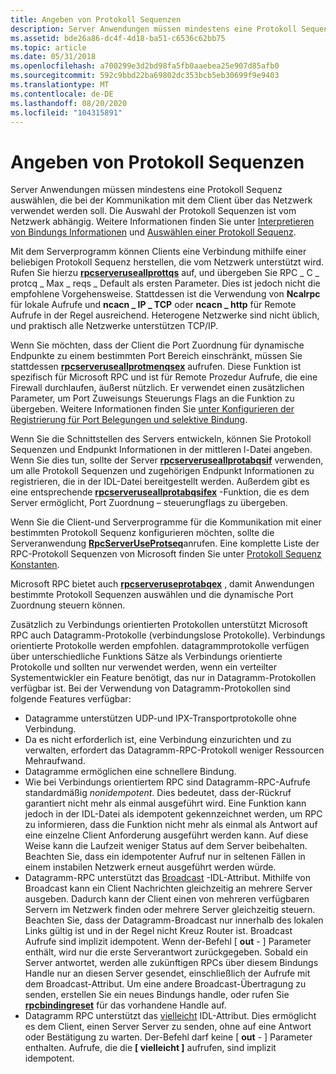 ```yaml
---
title: Angeben von Protokoll Sequenzen
description: Server Anwendungen müssen mindestens eine Protokoll Sequenz auswählen, die bei der Kommunikation mit dem Client über das Netzwerk verwendet werden soll. Die Auswahl der Protokoll Sequenzen ist vom Netzwerk abhängig. Weitere Informationen finden Sie unter Interpretieren von Bindungs Informationen und Auswählen einer Protokoll Sequenz.
ms.assetid: bde26a86-dc4f-4d18-ba51-c6536c62bb75
ms.topic: article
ms.date: 05/31/2018
ms.openlocfilehash: a700299e3d2bd98fa5fb0aaebea25e907d85afb0
ms.sourcegitcommit: 592c9bbd22ba69802dc353bcb5eb30699f9e9403
ms.translationtype: MT
ms.contentlocale: de-DE
ms.lasthandoff: 08/20/2020
ms.locfileid: "104315891"
---
```

# <a name="specifying-protocol-sequences"></a>Angeben von Protokoll Sequenzen

Server Anwendungen müssen mindestens eine Protokoll Sequenz auswählen, die bei der Kommunikation mit dem Client über das Netzwerk verwendet werden soll. Die Auswahl der Protokoll Sequenzen ist vom Netzwerk abhängig. Weitere Informationen finden Sie unter [Interpretieren von Bindungs Informationen](interpreting-binding-information.md) und [Auswählen einer Protokoll Sequenz](selecting-a-protocol-sequence.md).

Mit dem Serverprogramm können Clients eine Verbindung mithilfe einer beliebigen Protokoll Sequenz herstellen, die vom Netzwerk unterstützt wird. Rufen Sie hierzu [**rpcserveruseallprottqs**](/windows/desktop/api/Rpcdce/nf-rpcdce-rpcserveruseallprotseqs) auf, und übergeben Sie RPC \_ C \_ protcq \_ Max \_ reqs \_ Default als ersten Parameter. Dies ist jedoch nicht die empfohlene Vorgehensweise. Stattdessen ist die Verwendung von **Ncalrpc** für lokale Aufrufe und **ncacn \_ IP \_ TCP** oder **ncacn \_ http** für Remote Aufrufe in der Regel ausreichend. Heterogene Netzwerke sind nicht üblich, und praktisch alle Netzwerke unterstützen TCP/IP.

Wenn Sie möchten, dass der Client die Port Zuordnung für dynamische Endpunkte zu einem bestimmten Port Bereich einschränkt, müssen Sie stattdessen [**rpcserveruseallprotmenqsex**](/windows/desktop/api/Rpcdce/nf-rpcdce-rpcserveruseallprotseqsex) aufrufen. Diese Funktion ist spezifisch für Microsoft RPC und ist für Remote Prozedur Aufrufe, die eine Firewall durchlaufen, äußerst nützlich. Er verwendet einen zusätzlichen Parameter, um Port Zuweisungs Steuerungs Flags an die Funktion zu übergeben. Weitere Informationen finden Sie [unter Konfigurieren der Registrierung für Port Belegungen und selektive Bindung](configuring-the-windows-xp-2000-nt-registry-for-port-allocations-and-selective-binding.md).

Wenn Sie die Schnittstellen des Servers entwickeln, können Sie Protokoll Sequenzen und Endpunkt Informationen in der mittleren l-Datei angeben. Wenn Sie dies tun, sollte der Server [**rpcserveruseallprotabqsif**](/windows/desktop/api/Rpcdce/nf-rpcdce-rpcserveruseallprotseqsif) verwenden, um alle Protokoll Sequenzen und zugehörigen Endpunkt Informationen zu registrieren, die in der IDL-Datei bereitgestellt werden. Außerdem gibt es eine entsprechende [**rpcserveruseallprotabqsifex**](/windows/desktop/api/Rpcdce/nf-rpcdce-rpcserveruseallprotseqsifex) -Funktion, die es dem Server ermöglicht, Port Zuordnung – steuerungflags zu übergeben.

Wenn Sie die Client-und Serverprogramme für die Kommunikation mit einer bestimmten Protokoll Sequenz konfigurieren möchten, sollte die Serveranwendung [**RpcServerUseProtseq**](/windows/desktop/api/Rpcdce/nf-rpcdce-rpcserveruseprotseq)anrufen. Eine komplette Liste der RPC-Protokoll Sequenzen von Microsoft finden Sie unter [Protokoll Sequenz Konstanten](protocol-sequence-constants.md).

Microsoft RPC bietet auch [**rpcserveruseprotabqex**](/windows/desktop/api/Rpcdce/nf-rpcdce-rpcserveruseprotseqex) , damit Anwendungen bestimmte Protokoll Sequenzen auswählen und die dynamische Port Zuordnung steuern können.

Zusätzlich zu Verbindungs orientierten Protokollen unterstützt Microsoft RPC auch Datagramm-Protokolle (verbindungslose Protokolle). Verbindungs orientierte Protokolle werden empfohlen. datagrammprotokolle verfügen über unterschiedliche Funktions Sätze als Verbindungs orientierte Protokolle und sollten nur verwendet werden, wenn ein verteilter Systementwickler ein Feature benötigt, das nur in Datagramm-Protokollen verfügbar ist. Bei der Verwendung von Datagramm-Protokollen sind folgende Features verfügbar:

-   Datagramme unterstützen UDP-und IPX-Transportprotokolle ohne Verbindung.
-   Da es nicht erforderlich ist, eine Verbindung einzurichten und zu verwalten, erfordert das Datagramm-RPC-Protokoll weniger Ressourcen Mehraufwand.
-   Datagramme ermöglichen eine schnellere Bindung.
-   Wie bei Verbindungs orientiertem RPC sind Datagramm-RPC-Aufrufe standardmäßig *nonidempotent*. Dies bedeutet, dass der-Rückruf garantiert nicht mehr als einmal ausgeführt wird. Eine Funktion kann jedoch in der IDL-Datei als idempotent gekennzeichnet werden, um RPC zu informieren, dass die Funktion nicht mehr als einmal als Antwort auf eine einzelne Client Anforderung ausgeführt werden kann. Auf diese Weise kann die Laufzeit weniger Status auf dem Server beibehalten. Beachten Sie, dass ein idempotenter Aufruf nur in seltenen Fällen in einem instabilen Netzwerk erneut ausgeführt werden würde.
-   Datagramm-RPC unterstützt das [Broadcast](/windows/desktop/Midl/broadcast) -IDL-Attribut. Mithilfe von Broadcast kann ein Client Nachrichten gleichzeitig an mehrere Server ausgeben. Dadurch kann der Client einen von mehreren verfügbaren Servern im Netzwerk finden oder mehrere Server gleichzeitig steuern. Beachten Sie, dass der Datagramm-Broadcast nur innerhalb des lokalen Links gültig ist und in der Regel nicht Kreuz Router ist. Broadcast Aufrufe sind implizit idempotent. Wenn der-Befehl \[ **out** - \] Parameter enthält, wird nur die erste Serverantwort zurückgegeben. Sobald ein Server antwortet, werden alle zukünftigen RPCs über diesem Bindungs Handle nur an diesen Server gesendet, einschließlich der Aufrufe mit dem Broadcast-Attribut. Um eine andere Broadcast-Übertragung zu senden, erstellen Sie ein neues Bindungs handle, oder rufen Sie [**rpcbindingreset**](/windows/desktop/api/Rpcdce/nf-rpcdce-rpcbindingreset) für das vorhandene Handle auf.
-   Datagramm RPC unterstützt das [vielleicht](/windows/desktop/Midl/maybe) IDL-Attribut. Dies ermöglicht es dem Client, einen Server Server zu senden, ohne auf eine Antwort oder Bestätigung zu warten. Der-Befehl darf keine \[ **out** - \] Parameter enthalten. Aufrufe, die die **\[ vielleicht \]** aufrufen, sind implizit idempotent.

 

 
